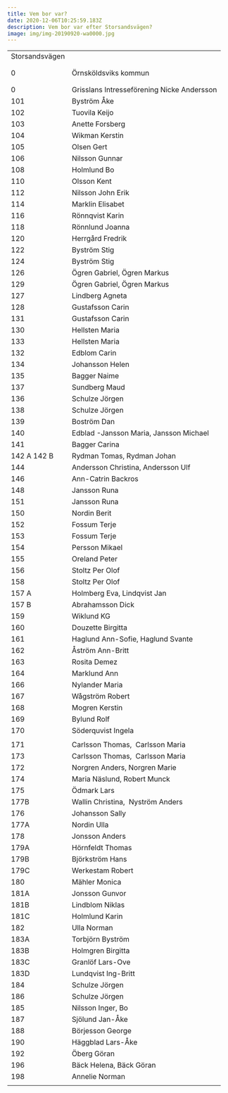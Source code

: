 ```yaml
---
title: Vem bor var?
date: 2020-12-06T10:25:59.183Z
description: Vem bor var efter Storsandsvägen?
image: img/img-20190920-wa0000.jpg
---
```

|                    |                                            |
| ------------------ | ------------------------------------------ |
| Storsandsvägen     |                                            |
|                    |                                            |
|                    |                                            |
| 0                  | Örnsköldsviks kommun                       |
|                    |                                            |
|                    |                                            |
| 0                  | Grisslans Intresseförening Nicke Andersson |
| 101                | Byström Åke                                |
| 102                | Tuovila Keijo                              |
| 103                | Anette Forsberg                            |
| 104                | Wikman Kerstin                             |
| 105                | Olsen Gert                                 |
| 106                | Nilsson Gunnar                             |
| 108                | Holmlund Bo                                |
| 110                | Olsson Kent                                |
| 112                | Nilsson John Erik                          |
| 114                | Marklin Elisabet                           |
| 116                | Rönnqvist Karin                            |
| 118                | Rönnlund Joanna                            |
| 120                | Herrgård Fredrik                           |
| 122                | Byström Stig                               |
| 124                | Byström Stig                               |
| 126                | Ögren Gabriel, Ögren Markus                |
| 129                | Ögren Gabriel, Ögren Markus                |
| 127                | Lindberg Agneta                            |
| 128                | Gustafsson Carin                           |
| 131                | Gustafsson Carin                           |
| 130                | Hellsten Maria                             |
| 133                | Hellsten Maria                             |
| 132                | Edblom Carin                               |
| 134                | Johansson Helen                            |
| 135                | Bagger Naime                               |
| 137                | Sundberg Maud                              |
| 136                | Schulze Jörgen                             |
| 138                | Schulze Jörgen                             |
| 139                | Boström Dan                                |
| 140                | Edblad -Jansson Maria, Jansson Michael     |
| 141                | Bagger Carina                              |
| 142 A 142 B        | Rydman Tomas, Rydman Johan                 |
| 144                | Andersson Christina, Andersson Ulf         |
| 146                | Ann-Catrin Backros                         |
| 148                | Jansson Runa                               |
| 151                | Jansson Runa                               |
| 150                | Nordin Berit                               |
| 152                | Fossum Terje                               |
| 153                | Fossum Terje                               |
| 154                | Persson Mikael                             |
| 155                | Oreland Peter                              |
| 156                | Stoltz Per Olof                            |
| 158                | Stoltz Per Olof                            |
| 157 A              | Holmberg Eva, Lindqvist Jan                |
| 157 B              | Abrahamsson Dick                           |
| 159                | Wiklund KG                                 |
| 160                | Douzette Birgitta                          |
| 161                |  Haglund Ann-Sofie, Haglund Svante         |
| 162                | Åström Ann-Britt                           |
| 163                | Rosita Demez                               |
| 164                | Marklund Ann                               |
| 166                | Nylander Maria                             |
| 167                | Wågström Robert                            |
| 168                | Mogren Kerstin                             |
| 169                | Bylund Rolf                                |
| 170                | Söderquvist Ingela                         |
|                    |                                            |
| 171                | Carlsson Thomas,  Carlsson Maria           |
| 173                | Carlsson Thomas,  Carlsson Maria           |
| 172                | Norgren Anders, Norgren Marie              |
| 174                | Maria Näslund, Robert Munck                |
| 175                | Ödmark Lars                                |
| 177B               | Wallin Christina,  Nyström Anders          |
| 176                | Johansson Sally                            |
| 177A               | Nordin Ulla                                |
| 178                | Jonsson Anders                             |
| 179A               | Hörnfeldt Thomas                           |
| 179B               | Björkström Hans                            |
| 179C               | Werkestam Robert                           |
| 180                | Mähler Monica                              |
| 181A               | Jonsson Gunvor                             |
| 181B               | Lindblom Niklas                            |
| 181C               | Holmlund Karin                             |
| 182                | Ulla Norman                                |
| 183A               | Torbjörn Byström                           |
| 183B               | Holmgren Birgitta                          |
| 183C               | Granlöf Lars-Ove                           |
| 183D               | Lundqvist Ing-Britt                        |
| 184                | Schulze Jörgen                             |
| 186                | Schulze Jörgen                             |
| 185                | Nilsson Inger, Bo                          |
| 187                | Sjölund Jan-Åke                            |
| 188                | Börjesson George                           |
| 190                | Häggblad Lars-Åke                          |
| 192                | Öberg Göran                                |
| 196                | Bäck Helena, Bäck Göran                    |
| 198                | Annelie Norman                             |
| <!--EndFragment--> |                                            |